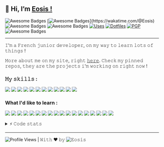 <h2>👋 Hi, I’m <a href="https://eosiswastaken.github.io/">Eosis !</a></h2> 

![Awesome Badges](https://img.shields.io/badge/eosis-wastaken-yellow)
[![Awesome Badges](https://wakatime.com/badge/user/00733729-69fe-400b-ade6-fa3662321ebc.svg?)](https://wakatime.com/@Eosis)
![Awesome Badges](https://img.shields.io/badge/status-student-blueviolet)
![Awesome Badges](https://img.shields.io/badge/procrastinates-toomuch-orange)
[![Uses](https://img.shields.io/badge/uses-blue?logo=when-i-work&logoColor=white)](https://eosis.codes/uses)
[![Dotfiles](https://img.shields.io/badge/dotfiles-blue?logo=when-i-work&logoColor=white)](https://github.com/eosiswastaken/dotfiles)
[![PGP](https://img.shields.io/badge/-PGP-blue?logo=keybase&logoColor=white)](https://github.com/EosisWasTaken/EosisWasTaken/blob/main/Eosis_PGP_PUBLIC.asc)
![Awesome Badges](https://img.shields.io/badge/badges-awesome-green.svg)




---

𝙸'𝚖 𝚊 𝙵𝚛𝚎𝚗𝚌𝚑 𝚓𝚞𝚗𝚒𝚘𝚛 𝚍𝚎𝚟𝚎𝚕𝚘𝚙𝚎𝚛, 𝚘𝚗 𝚖𝚢 𝚠𝚊𝚢 𝚝𝚘 𝚕𝚎𝚊𝚛𝚗 𝚕𝚘𝚝𝚜 𝚘𝚏 𝚝𝚑𝚒𝚗𝚐𝚜 !

𝙼𝚘𝚛𝚎 𝚊𝚋𝚘𝚞𝚝 𝚖𝚎 𝚘𝚗 𝚖𝚢 𝚜𝚒𝚝𝚎, 𝚛𝚒𝚐𝚑𝚝 <a href="https://www.eosis.codes/">𝚑𝚎𝚛𝚎</a>. 𝙲𝚑𝚎𝚌𝚔 𝚖𝚢 𝚙𝚒𝚗𝚗𝚎𝚍 𝚛𝚎𝚙𝚘𝚜, 𝚝𝚑𝚎𝚢 𝚊𝚛𝚎 𝚝𝚑𝚎 𝚙𝚛𝚘𝚓𝚎𝚌𝚝𝚜 𝚒'𝚖 𝚠𝚘𝚛𝚔𝚒𝚗𝚐 𝚘𝚗 𝚛𝚒𝚐𝚑𝚝 𝚗𝚘𝚠 !

### 𝙼𝚢 𝚜𝚔𝚒𝚕𝚕𝚜 :

<p>
<img src="https://img.shields.io/badge/-Visual%20Studio%20Code-23A9F2?style=flat-square&logo=Visual%20Studio%20Code&logoColor=white"/>
<img src="https://img.shields.io/badge/-Github-181717?style=flat-square&logo=GitHub&logoColor=white"/>
<img src="https://img.shields.io/badge/-Git-F44D27?style=flat-square&logo=Git&logoColor=white"/>
<img src="https://img.shields.io/badge/-NPM-CB3837?style=flat-square&logo=NPM&logoColor=white"/>
<img src="https://img.shields.io/badge/-SQLite-F29111?style=flat-square&logo=SQLite&logoColor=white"/>
<img src="https://img.shields.io/badge/-Notion-000000?style=flat-square&logo=Notion&logoColor=white"/>
<img src="https://img.shields.io/badge/-HTML5-E34F26?style=flat-square&logo=HTML5&logoColor=white"/>
<img src="https://img.shields.io/badge/-CSS3-1572B6?style=flat-square&logo=CSS3&logoColor=white"/>
<img src="https://img.shields.io/badge/-Debian-A80030?style=flat-square&logo=Debian&logoColor=white"/>
<img src="https://img.shields.io/badge/-Digital%20Ocean-123F6D?style=flat-square&logo=digitalocean&logoColor=white"/>
<img src="https://img.shields.io/badge/-Markdown-000000?style=flat-square&logo=markdown&logoColor=white"/>
<img src="https://img.shields.io/badge/-Raspberry%20Pi-E10098?style=flat-square&logo=raspberrypi&logoColor=white"/>
  
  </p>
  
### What I'd like to learn :

<p>
  
<img src="https://img.shields.io/badge/-JavaScript-F7DF1E?style=flat-square&logo=javascript&logoColor=white"/>
<img src="https://img.shields.io/badge/-React-61DAFB?style=flat-square&logo=react&logoColor=white"/>
<img src="https://img.shields.io/badge/-C-A8B9CC?style=flat-square&logo=C&logoColor=white"/>
<img src="https://img.shields.io/badge/-TypeScript-3178C6?style=flat-square&logo=typescript&logoColor=white"/>
<img src="https://img.shields.io/badge/-GraphQL-E10098?style=flat-square&logo=graphql&logoColor=white"/>
<img src="https://img.shields.io/badge/-Digital%20Ocean-0080FF?style=flat-square&logo=digitalocean&logoColor=white"/>
<img src="https://img.shields.io/badge/-Docker-2496ED?style=flat-square&logo=docker&logoColor=white"/>
<img src="https://img.shields.io/badge/-Amazon%20AWS-232F3E?style=flat-square&logo=amazonaws&logoColor=white"/>
<img src="https://img.shields.io/badge/-Postman-FF6C37?style=flat-square&logo=postman&logoColor=white"/>
<img src="https://img.shields.io/badge/-Linux-FCC624?style=flat-square&logo=linux&logoColor=white"/>
<img src="https://img.shields.io/badge/-Grafana-F46800?style=flat-square&logo=grafana&logoColor=white"/>
<img src="https://img.shields.io/badge/-Material%20UI-2196F3?style=flat-square&logo=materialdesignicons&logoColor=white"/>
<img src="https://img.shields.io/badge/-Firebase-FFCA28?style=flat-square&logo=firebase&logoColor=white"/>
<img src="https://img.shields.io/badge/-Sass-CC6699?style=flat-square&logo=sass&logoColor=white"/>
<img src="https://img.shields.io/badge/-Node.js-339933?style=flat-square&logo=node.js&logoColor=white"/>
<img src="https://img.shields.io/badge/-Tailwind%20CSS-06B6D4?style=flat-square&logo=tailwindcss&logoColor=white"/>
<img src="https://img.shields.io/badge/-Express-000000?style=flat-square&logo=express&logoColor=white"/>
<img src="https://img.shields.io/badge/-Next.js-000000?style=flat-square&logo=next.js&logoColor=white"/>
  
</p>

<details>
  <summary>⚡ 𝙲𝚘𝚍𝚎 𝚜𝚝𝚊𝚝𝚜</summary>
  
  [![trophy](https://github-profile-trophy.vercel.app/?username=eosiswastaken&theme=onedark)](https://github.com/ryo-ma/github-profile-trophy)
  ![Eosis's GitHub stats](https://github-readme-stats.vercel.app/api?username=eosiswastaken&show_icons=true&count_private=true&theme=codeSTACKr)
  <img src='https://github-readme-stats.vercel.app/api/top-langs/?username=EosisWasTaken&langs_count=10&theme=codeSTACKr&layout=compact' width="37%" height="37%">
  </details>
  
---

![Profile Views](https://komarev.com/ghpvc/?username=EosisWasTaken&label=visitors&color=yellow) | 𝚆𝚒𝚝𝚑 ❤️ 𝚋𝚢 ![𝙴𝚘𝚜𝚒𝚜](https://github.com/EosisWasTaken)


